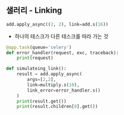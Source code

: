 ## 샐러리 - Linking
```python
add.apply_async((2, 2), link=add.s(16))
```
- 하나의 테스크가 다른 테스크를 따라 가는 것

```python
@app.task(queue='celery')
def error_handler(request, exc, traceback):
    print(request)

def simulateing_link():
    result = add.apply_async(
        args=[2,2],
        link=multiply.s(10),
        link_error=error_handler.s()
    )
    print(result.get())
    print(result.children[0].get())
```